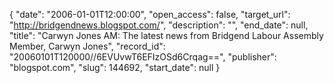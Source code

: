 {
  "date": "2006-01-01T12:00:00", 
  "open_access": false, 
  "target_url": "http://bridgendnews.blogspot.com/", 
  "description": "", 
  "end_date": null, 
  "title": "Carwyn Jones AM: The latest news from Bridgend Labour Assembly Member, Carwyn Jones", 
  "record_id": "20060101T120000//6EVUvwT6EFIzOSd6Crqag==", 
  "publisher": "blogspot.com", 
  "slug": 144692, 
  "start_date": null
}

